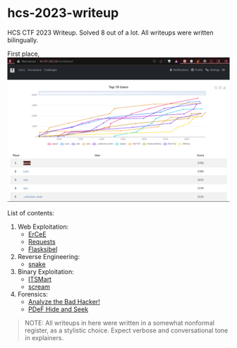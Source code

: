 # **hcs-2023-writeup**

HCS CTF 2023 Writeup. Solved 8 out of a lot. All writeups were written bilingually.

First place,
![amongus](image.png)

List of contents:

1. Web Exploitation:
   - [ErCeE](./WebEx/ErCeE/)
   - [Requests](./WebEx/Requests/)
   - [Flasksibel](./WebEx/Flasksibel/)
2. Reverse Engineering:
   - [snake](./RevEng/snake/)
3. Binary Exploitation:
   - [ITSMart](./BinEx/ITSMart/)
   - [scream](./BinEx/scream/)
4. Forensics:
   - [Analyze the Bad Hacker!](./Forensic/Analyze%20the%20Bad%20Hacker!/)
   - [PDeF Hide and Seek](./Forensic/PDeF-HnS/)

> NOTE: All writeups in here were written in a somewhat nonformal register, as a stylistic choice. Expect verbose and conversational tone in explainers.
